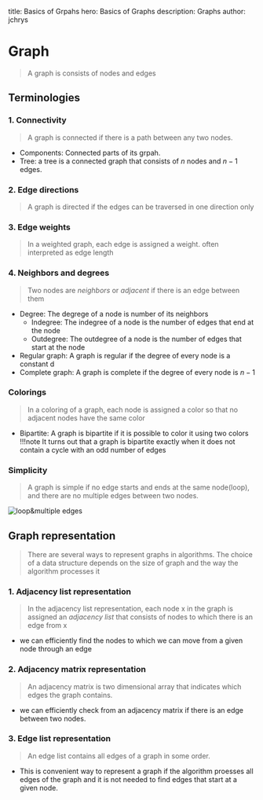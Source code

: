 title: Basics of Grpahs
hero: Basics of Graphs
description: Graphs
author: jchrys


# Graph
> A graph is consists of nodes and edges

## Terminologies

### 1. Connectivity
> A graph is connected if there is a path between any two nodes.    

- Components: Connected parts of its grpah.
- Tree: a tree is a connected graph that consists of $n$ nodes and $n-1$ edges.

### 2. Edge directions
> A graph is directed if the edges can be traversed in one direction only

### 3. Edge weights
> In a weighted graph, each edge is assigned a weight. often interpreted as edge length

### 4. Neighbors and degrees
> Two nodes are $neighbors$ or $adjacent$ if there is an edge between them

- Degree: The degrege of a node is number of its neighbors
    - Indegree: The indegree of a node is the number of edges that end at the node
    - Outdegree: The outdegree of a node is the number of edges that start at the node
- Regular graph: A graph is regular if the degree of every node is a constant d
- Complete graph: A graph is complete if the degree of every node is $n-1$

### Colorings
> In a coloring of a graph, each node is assigned a color so that no adjacent nodes have the same color

- Bipartite: A graph is bipartite if it is possible to color it using two colors
!!!note
    It turns out that a graph is bipartite exactly when it does not contain a cycle with an odd number of edges

### Simplicity
> A graph is simple if no edge starts and ends at the same node(loop), and there are no multiple edges between two nodes.

![loop&multiple edges](https://user-images.githubusercontent.com/45776091/63223944-0b786300-c1f8-11e9-94c2-3dbd0389202b.jpeg)


## Graph representation
> There are several ways to represent graphs in algorithms.
> The choice of a data structure depends on the size of graph and the way the algorithm processes it

### 1. Adjacency list representation
> In the adjacency list representation, each node x in the graph is assigned an *adjacency list* that consists of nodes to which there is an edge from x
- we can efficiently find the nodes to which we can move from a given node through an edge

### 2. Adjacency matrix representation
> An adjacency matrix is two dimensional array that indicates which edges the graph contains.

- we can efficiently check from an adjacency matrix if there is an edge between two nodes.

### 3. Edge list representation
> An edge list contains all edges of a graph in some order.

- This is convenient way to represent a graph if the algorithm proesses all edges of the graph and it is not needed to find edges that start at a given node.

